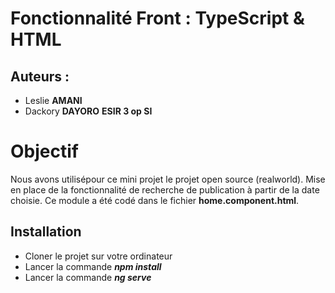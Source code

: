 # Fonctionnalité Front : TypeScript & HTML

## Auteurs : 
- Leslie **AMANI**
- Dackory **DAYORO**
**ESIR 3 op SI**
# Objectif
Nous avons utilisépour ce mini projet le projet open source (realworld).
Mise en place de la fonctionnalité de recherche de publication à partir de la date choisie. Ce module a été codé dans le fichier **home.component.html**.  

## Installation

- Cloner le projet sur votre ordinateur 
- Lancer la commande ***npm install***
- Lancer la commande ***ng serve***




